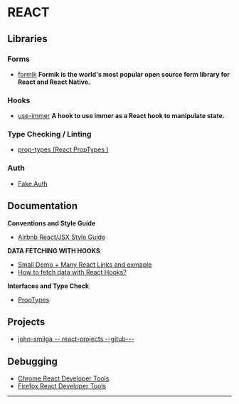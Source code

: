 REACT
=======================

Libraries
----------

### Forms

- [formik](https://formik.org/docs/overview) **Formik is the world's most popular open source form library for React and React Native.**

### Hooks

- [use-immer](https://www.npmjs.com/package/use-immer) **A hook to use immer as a React hook to manipulate state.**

### Type Checking / Linting

- [prop-types (React PropTypes )](https://www.npmjs.com/package/prop-types)

### Auth

- [Fake Auth](https://github.com/gragland/fake-auth)

Documentation
-------------

**Conventions and Style Guide**

- [Airbnb React/JSX Style Guide](https://airbnb.io/javascript/react/)

**DATA FETCHING WITH HOOKS**
- [Small Demo + Many React Links and exmaple](https://codesandbox.io/s/jvvkoo8pq3)
- [How to fetch data with React Hooks?](https://www.robinwieruch.de/react-hooks-fetch-data)

**Interfaces and Type Check**

- [PropTypes](https://reactjs.org/docs/typechecking-with-proptypes.html#gatsby-focus-wrapper)


Projects
--------

- [john-smilga -- react-projects --gitub---](https://github.com/john-smilga/react-projects)


Debugging
---------

- [Chrome React Developer Tools](https://chrome.google.com/webstore/detail/react-developer-tools/fmkadmapgofadopljbjfkapdkoienihi?hl=en)
- [Firefox React Developer Tools](https://addons.mozilla.org/en-US/firefox/addon/react-devtools/)
-----------------------------------------------------------------------------------------------------